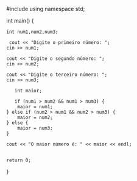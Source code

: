 #include <iostream>
using namespace std;

int main()
{

    int num1,num2,num3;
    
     cout << "Digite o primeiro número: ";
    cin >> num1;

    cout << "Digite o segundo número: ";
    cin >> num2;

    cout << "Digite o terceiro número: ";
    cin >> num3;
       
       int maior;
       
       if (num1 > num2 && num1 > num3) {
        maior = num1;
    } else if (num2 > num1 && num2 > num3) {
        maior = num2;
    } else {
        maior = num3;
    }

    cout << "O maior número é: " << maior << endl;

    
    return 0;
}
